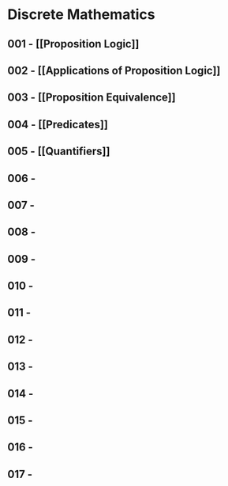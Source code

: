# Discrete Mathematics

## 001 - [[Proposition Logic]]
## 002 - [[Applications of Proposition Logic]]
## 003 - [[Proposition Equivalence]]
## 004 - [[Predicates]]
## 005 - [[Quantifiers]]
## 006 - 
## 007 - 
## 008 - 
## 009 - 
## 010 - 
## 011 - 
## 012 - 
## 013 - 
## 014 - 
## 015 - 
## 016 - 
## 017 - 
